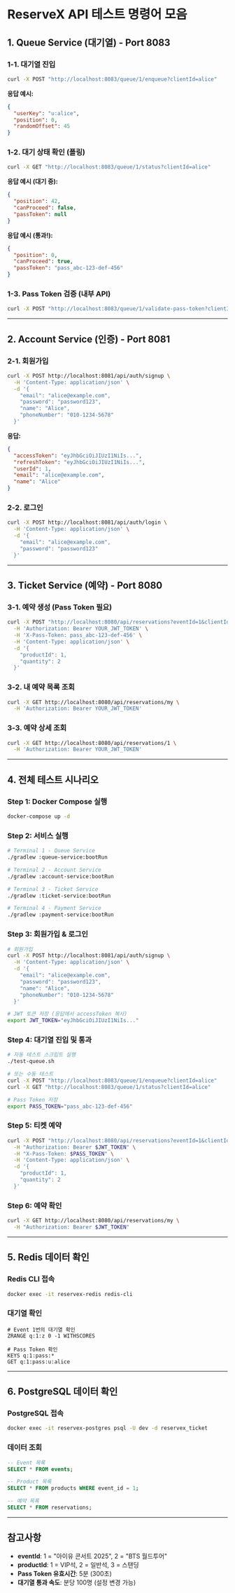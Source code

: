 # ReserveX API 테스트 명령어 모음

## 1. Queue Service (대기열) - Port 8083

### 1-1. 대기열 진입
```bash
curl -X POST "http://localhost:8083/queue/1/enqueue?clientId=alice"
```

**응답 예시:**
```json
{
  "userKey": "u:alice",
  "position": 0,
  "randomOffset": 45
}
```

### 1-2. 대기 상태 확인 (폴링)
```bash
curl -X GET "http://localhost:8083/queue/1/status?clientId=alice"
```

**응답 예시 (대기 중):**
```json
{
  "position": 42,
  "canProceed": false,
  "passToken": null
}
```

**응답 예시 (통과!):**
```json
{
  "position": 0,
  "canProceed": true,
  "passToken": "pass_abc-123-def-456"
}
```

### 1-3. Pass Token 검증 (내부 API)
```bash
curl -X POST "http://localhost:8083/queue/1/validate-pass-token?clientId=alice&passToken=pass_abc-123-def-456"
```

---

## 2. Account Service (인증) - Port 8081

### 2-1. 회원가입
```bash
curl -X POST http://localhost:8081/api/auth/signup \
  -H 'Content-Type: application/json' \
  -d '{
    "email": "alice@example.com",
    "password": "password123",
    "name": "Alice",
    "phoneNumber": "010-1234-5678"
  }'
```

**응답:**
```json
{
  "accessToken": "eyJhbGciOiJIUzI1NiIs...",
  "refreshToken": "eyJhbGciOiJIUzI1NiIs...",
  "userId": 1,
  "email": "alice@example.com",
  "name": "Alice"
}
```

### 2-2. 로그인
```bash
curl -X POST http://localhost:8081/api/auth/login \
  -H 'Content-Type: application/json' \
  -d '{
    "email": "alice@example.com",
    "password": "password123"
  }'
```

---

## 3. Ticket Service (예약) - Port 8080

### 3-1. 예약 생성 (Pass Token 필요)
```bash
curl -X POST "http://localhost:8080/api/reservations?eventId=1&clientId=alice" \
  -H 'Authorization: Bearer YOUR_JWT_TOKEN' \
  -H 'X-Pass-Token: pass_abc-123-def-456' \
  -H 'Content-Type: application/json' \
  -d '{
    "productId": 1,
    "quantity": 2
  }'
```

### 3-2. 내 예약 목록 조회
```bash
curl -X GET http://localhost:8080/api/reservations/my \
  -H 'Authorization: Bearer YOUR_JWT_TOKEN'
```

### 3-3. 예약 상세 조회
```bash
curl -X GET http://localhost:8080/api/reservations/1 \
  -H 'Authorization: Bearer YOUR_JWT_TOKEN'
```

---

## 4. 전체 테스트 시나리오

### Step 1: Docker Compose 실행
```bash
docker-compose up -d
```

### Step 2: 서비스 실행
```bash
# Terminal 1 - Queue Service
./gradlew :queue-service:bootRun

# Terminal 2 - Account Service
./gradlew :account-service:bootRun

# Terminal 3 - Ticket Service
./gradlew :ticket-service:bootRun

# Terminal 4 - Payment Service
./gradlew :payment-service:bootRun
```

### Step 3: 회원가입 & 로그인
```bash
# 회원가입
curl -X POST http://localhost:8081/api/auth/signup \
  -H 'Content-Type: application/json' \
  -d '{
    "email": "alice@example.com",
    "password": "password123",
    "name": "Alice",
    "phoneNumber": "010-1234-5678"
  }'

# JWT 토큰 저장 (응답에서 accessToken 복사)
export JWT_TOKEN="eyJhbGciOiJIUzI1NiIs..."
```

### Step 4: 대기열 진입 및 통과
```bash
# 자동 테스트 스크립트 실행
./test-queue.sh

# 또는 수동 테스트
curl -X POST "http://localhost:8083/queue/1/enqueue?clientId=alice"
curl -X GET "http://localhost:8083/queue/1/status?clientId=alice"

# Pass Token 저장
export PASS_TOKEN="pass_abc-123-def-456"
```

### Step 5: 티켓 예약
```bash
curl -X POST "http://localhost:8080/api/reservations?eventId=1&clientId=alice" \
  -H "Authorization: Bearer $JWT_TOKEN" \
  -H "X-Pass-Token: $PASS_TOKEN" \
  -H 'Content-Type: application/json' \
  -d '{
    "productId": 1,
    "quantity": 2
  }'
```

### Step 6: 예약 확인
```bash
curl -X GET http://localhost:8080/api/reservations/my \
  -H "Authorization: Bearer $JWT_TOKEN"
```

---

## 5. Redis 데이터 확인

### Redis CLI 접속
```bash
docker exec -it reservex-redis redis-cli
```

### 대기열 확인
```redis
# Event 1번의 대기열 확인
ZRANGE q:1:z 0 -1 WITHSCORES

# Pass Token 확인
KEYS q:1:pass:*
GET q:1:pass:u:alice
```

---

## 6. PostgreSQL 데이터 확인

### PostgreSQL 접속
```bash
docker exec -it reservex-postgres psql -U dev -d reservex_ticket
```

### 데이터 조회
```sql
-- Event 목록
SELECT * FROM events;

-- Product 목록
SELECT * FROM products WHERE event_id = 1;

-- 예약 목록
SELECT * FROM reservations;
```

---

## 참고사항

- **eventId**: 1 = "아이유 콘서트 2025", 2 = "BTS 월드투어"
- **productId**: 1 = VIP석, 2 = 일반석, 3 = 스탠딩
- **Pass Token 유효시간**: 5분 (300초)
- **대기열 통과 속도**: 분당 100명 (설정 변경 가능)
